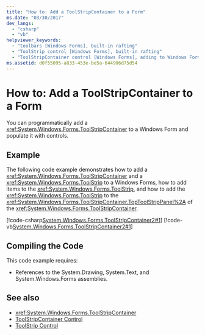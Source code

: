```yaml
---
title: "How to: Add a ToolStripContainer to a Form"
ms.date: "03/30/2017"
dev_langs: 
  - "csharp"
  - "vb"
helpviewer_keywords: 
  - "toolbars [Windows Forms], built-in rafting"
  - "ToolStrip control [Windows Forms], built-in rafting"
  - "ToolStripContainer control [Windows Forms], adding to Windows Forms"
ms.assetid: d0f55095-a833-453e-be5a-644906d75d54
---
```

# How to: Add a ToolStripContainer to a Form
You can programmatically add a <xref:System.Windows.Forms.ToolStripContainer> to a Windows Form and populate it with controls.  
  
## Example  
 The following code example demonstrates how to add a <xref:System.Windows.Forms.ToolStripContainer> and a <xref:System.Windows.Forms.ToolStrip> to a Windows Forms, how to add items to the <xref:System.Windows.Forms.ToolStrip>, and how to add the <xref:System.Windows.Forms.ToolStrip> to the <xref:System.Windows.Forms.ToolStripContainer.TopToolStripPanel%2A> of the <xref:System.Windows.Forms.ToolStripContainer>.  
  
 [!code-csharp[System.Windows.Forms.ToolStripContainer2#1](~/samples/snippets/csharp/VS_Snippets_Winforms/system.windows.forms.toolstripcontainer2/cs/form1.cs#1)]
 [!code-vb[System.Windows.Forms.ToolStripContainer2#1](~/samples/snippets/visualbasic/VS_Snippets_Winforms/system.windows.forms.toolstripcontainer2/vb/form1.vb#1)]  
  
## Compiling the Code  
 This code example requires:  
  
- References to the System.Drawing, System.Text, and System.Windows.Forms assemblies.  
  
## See also

- <xref:System.Windows.Forms.ToolStripContainer>
- [ToolStripContainer Control](toolstripcontainer-control.md)
- [ToolStrip Control](toolstrip-control-windows-forms.md)
